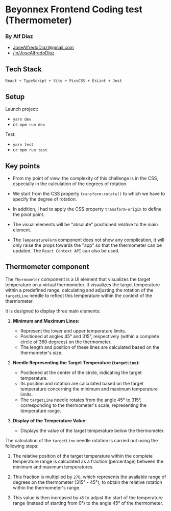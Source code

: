 # Beyonnex Frontend Coding test (Thermometer) 


### By Alf Diaz 
+ [JoseAlfredoDiaz@gmail.com](mailto:joseAlfredoDiaz@gmail.com)
+ [/in/JoseAlfredoDiaz](https://www.linkedin.com/in/josealfredodiaz/)


## Tech Stack

`React + TypeScript + Vite + PicoCSS + EsLint + Jest`

## Setup

Launch project:

+ `yarn dev`
+ or: `npm run dev`

Test:

+ `yarn test`
+ or: `npm run test`

## Key points

+ From my point of view, the complexity of this challenge is in the CSS, especially in the calculation of the degrees of rotation.

+ We start from the CSS property `transform:rotate()` to which we have to specify the degree of rotation. 

+ In addition, I had to apply the CSS property `transform-origin` to define the pivot point.

+ The visual elements will be "absolute" positioned relative to the main element.

+ The `TemperatureForm` component does not show any complication, it will only raise the props towards the "app" so that the thermometer can be updated. The `React Context API` can also be used.

## Thermometer component

The `Thermometer` component is a UI element that visualizes the target temperature on a virtual thermometer. It visualizes the target temperature within a predefined range, calculating and adjusting the rotation of the `targetLine` needle to reflect this temperature within the context of the thermometer.

It is designed to display three main elements:

1. **Minimum and Maximum Lines:**
   - Represent the lower and upper temperature limits.
   - Positioned at angles 45° and 315°, respectively (within a complete circle of 360 degrees) on the thermometer.
   - The length and position of these lines are calculated based on the thermometer's size.

2. **Needle Representing the Target Temperature (`targetLine`):**
   - Positioned at the center of the circle, indicating the target temperature.
   - Its position and rotation are calculated based on the target temperature concerning the minimum and maximum temperature limits.
   - The `targetLine` needle rotates from the angle 45° to 315°, corresponding to the thermometer's scale, representing the temperature range.

3. **Display of the Temperature Value:**
   - Displays the value of the target temperature below the thermometer.

The calculation of the `targetLine` needle rotation is carried out using the following steps:

1. The relative position of the target temperature within the complete temperature range is calculated as a fraction (percentage) between the minimum and maximum temperatures.

2. This fraction is multiplied by `270`, which represents the available range of degrees on the thermometer (315° - 45°), to obtain the relative rotation within the thermometer's range.

3. This value is then increased by `45` to adjust the start of the temperature range (instead of starting from 0°) to the angle 45° of the thermometer.

